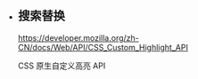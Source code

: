- ## 搜索替换

  https://developer.mozilla.org/zh-CN/docs/Web/API/CSS_Custom_Highlight_API

  CSS 原生自定义高亮 API 

  